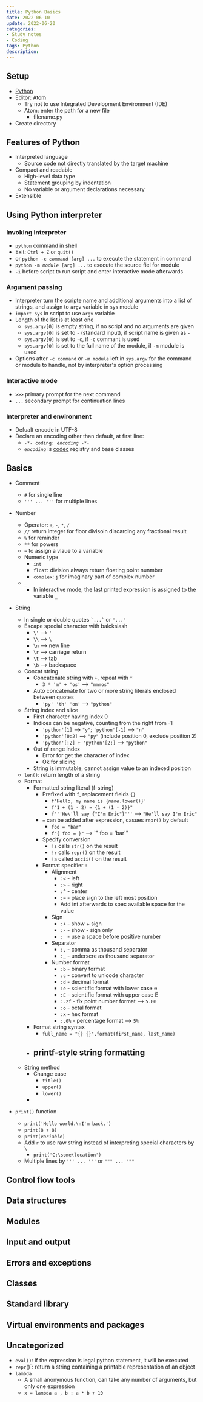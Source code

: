 ```yaml
---
title: Python Basics
date: 2022-06-10
update: 2022-06-20
categories:
- Study notes
- Coding
tags: Python
description: 
---
```


## Setup

- [Python](https://www.python.org/)
- Editor: [Atom](https://atom.io/)
    - Try not to use Integrated Development Environment (IDE)
    - Atom: enter the path for a new file
        - filename.py
- Create directory

## Features of Python

- Interpreted language
    - Source code not directly translated by the target machine
- Compact and readable
    - High-level data type
    - Statement grouping by indentation
    - No variable or argument declarations necessary
- Extensible

## Using Python interpreter

### Invoking interpreter

- `python` command in shell
- Exit: `Ctrl + Z` or `quit()`
- or <code>python -c <i>command</i> [arg] ...</code> to execute the statement in command
- <code>python -m <i>module</i> [arg] ...</code> to execute the source fiel for module
- `-i` before script to run script and enter interactive mode afterwards

### Argument passing

- Interpreter turn the scripte name and additional arguments into a list of strings, and assign to `argv` variable in `sys` module
- `import sys` in script to use `argv` variable
- Length of the list is at least one
    - `sys.argv[0]` is empty string, if no script and no arguments are given
    - `sys.argv[0]` is set to `-` (standard input), if script name is given as `-`
    - `sys.argv[0]` is set to `-c`, if `-c` commant is used
    - `sys.argv[0]` is set to the full name of the module, if `-m` module is used
- Options after `-c command` or `-m module` left in `sys.argv` for the command or module to handle, not by interpreter's option processing

### Interactive mode

- `>>>` primary prompt for the next command
- `...` secondary prompt for continuation lines

### Interpreter and environment

- Defualt encode in UTF-8
- Declare an encoding other than default, at first line:
    - <code>-\*- coding: <i>encoding</i> -\*-</code>
    - <code><i>encoding</i></code> is [codec](https://docs.python.org/3/library/codecs.html#module-codecs) registry and base classes

## Basics

- Comment
    - `#` for single line
    - `''' ... '''` for multiple lines
- Number
    - Operator: `+`, `-`, `*`, `/`
    - `//` return integer for floor divisoin discarding any fractional result
    - `%` for reminder
    - `**` for powers
    - `=` to assign a vlaue to a variable
    - Numeric type
        - `int`
        - `float`: division always return floating point nunmber
        - `complex`: `j` for imaginary part of complex number
    - `_`
        - In interactive mode, the last printed expression is assigned to the variable `_`
- String
    - In single or double quotes <code>\`...\`</code> or <code>"..."</code>
    - Escape special character with balckslash
        - `\'` --> `'`
        - `\\` --> `\`
        - `\n` --> new line
        - `\r` --> carriage return
        - `\t` --> tab
        - `\b` --> backspace
    - Concat string
        - Concatenate string with `+`, repeat with `*`
            - `3 * 'm' + 'os'` --> `"mmmos"`
        - Auto concatenate for two or more string literals enclosed between quotes
            - `'py' 'th' 'on'` --> `"python"`
    - String index and slice
        - First character having index 0
        - Indices can be negative, counting from the right from -1
            - `'python'[1]` --> `"y"`; `'python'[-1]` --> `"n"`
            - `'python'[0:2]` --> `"py"` (include position 0, exclude position 2)
            - `'python'[:2] + 'python'[2:]` --> `"python"`
        - Out of range index
            - Error for get the character of index
            - Ok for slicing
        - String is immutable, cannot assign value to an indexed position
    - `len()`: return length of a string
    - Format
        - Formatted string literal (f-string)
            - Prefixed with `f`, replacement fields `{}`
                - <code>f'Hello, my name is {<i>name</i>.lower()}'</code>
                - `f"1 + (1 - 2) = {1 + (1 - 2)}"`
                - `f'''He\'ll say {"I'm Eric"}'''` --> `"He'll say I'm Eric"`
            - `=` can be added after expression, casues `repr()` by default
                - `foo = "bar"`
                - `f"{ foo = }"` --> `" foo = 'bar'" 
            - Specify conversion
                - `!s` calls `str()` on the result
                - `!r` calls `repr()` on the result
                - `!a` called `ascii()` on the result
            - Format specifier `:`
                - Alignment
                    - `:<` - left
                    - `:>` - right
                    - `:^` - center
                    - `:=` - place sign to the left most position
                    - Add int afterwards to spec available space for the value
                - Sign
                    - `:+` - show + sign
                    - `:-` - show - sign only
                    - `: ` - use a space before positive number
                - Separator
                    - `:,` - comma as thousand separator
                    - `:_` - underscre as thousand separator
                - Number format
                    - `:b` - binary format
                    - `:c` - convert to unicode character
                    - `:d` - decimal format
                    - `:e` - scientific format with lower case e
                    - `:E` - scientific format with upper case E
                    - `:.2f` - fix point number format --> `5.00`
                    - `:o` - octal format
                    - `:x` - hex format
                    - `:.0%` - percentage format --> `5%`
        - Format string syntax
            - `full_name = "{} {}".format(first_name, last_name)`
        - printf-style string formatting
            - 
    - String method
        - Change case
            - `title()`
            - `upper()`
            - `lower()`
        - 

- `print()` function
    - `print('Hello world.\nI'm back.')`
    - `print(8 + 8)`
    - <code>print(<i>variable</i>)</code>
    - Add `r` to use raw string instead of interpreting special characters by `\`
        - `print('C:\some\location')`
    - Multiple lines by `''' ... '''` or `""" ... """`

## Control flow tools

## Data structures

## Modules

## Input and output

## Errors and exceptions

## Classes

## Standard library

## Virtual environments and packages


## Uncategorized


- `eval()`: if the expression is legal python statement, it will be executed
- `repr`()`: return a string containing a printable representation of an object
- `lambda`
    - A small anonymous function, can take any number of arguments, but only one expression
    - `x = lambda a , b : a * b + 10`

